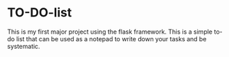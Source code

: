 # TO-DO-list
This is my first major project using the flask framework.
This is a simple to-do list that can be used as a notepad to write down your tasks and be systematic.


